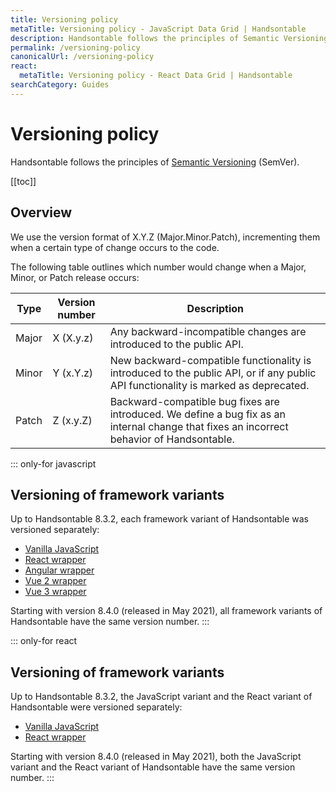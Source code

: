 ```yaml
---
title: Versioning policy
metaTitle: Versioning policy - JavaScript Data Grid | Handsontable
description: Handsontable follows the principles of Semantic Versioning (SemVer). Each version is numbered in the X.Y.Z (Major.Minor.Patch) format.
permalink: /versioning-policy
canonicalUrl: /versioning-policy
react:
  metaTitle: Versioning policy - React Data Grid | Handsontable
searchCategory: Guides
---
```


# Versioning policy

Handsontable follows the principles of [Semantic Versioning](https://semver.org/) (SemVer).

[[toc]]

## Overview

We use the version format of X.Y.Z (Major.Minor.Patch), incrementing them when a certain type of change occurs to the code.

The following table outlines which number would change when a Major, Minor, or Patch release occurs:

| Type  | Version number | Description                                                                                                                               |
| ----- | -------------- | ----------------------------------------------------------------------------------------------------------------------------------------- |
| Major | X (X.y.z)      | Any backward-incompatible changes are introduced to the public API.                                                                       |
| Minor | Y (x.Y.z)      | New backward-compatible functionality is introduced to the public API, or if any public API functionality is marked as deprecated.        |
| Patch | Z (x.y.Z)      | Backward-compatible bug fixes are introduced. We define a bug fix as an internal change that fixes an incorrect behavior of Handsontable. |

::: only-for javascript
## Versioning of framework variants

Up to Handsontable 8.3.2, each framework variant of Handsontable was versioned separately:
- [Vanilla JavaScript](@/guides/getting-started/introduction.md)
- [React wrapper](@/react/guides/getting-started/introduction.md)
- [Angular wrapper](@/guides/integrate-with-angular/angular-installation.md)
- [Vue 2 wrapper](@/guides/integrate-with-vue/vue-installation.md)
- [Vue 3 wrapper](@/guides/integrate-with-vue3/vue3-installation.md)

Starting with version 8.4.0 (released in May 2021), all framework variants of Handsontable have the same version number.
:::

::: only-for react
## Versioning of framework variants

Up to Handsontable 8.3.2, the JavaScript variant and the React variant of Handsontable were versioned separately:
- [Vanilla JavaScript](@/javascript/guides/getting-started/introduction.md)
- [React wrapper](@/guides/getting-started/introduction.md)

Starting with version 8.4.0 (released in May 2021), both the JavaScript variant and the React variant of Handsontable have the same version number.
:::
